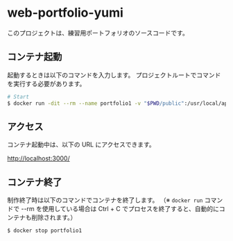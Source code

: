 # web-portfolio-yumi

このプロジェクトは、練習用ポートフォリオのソースコードです。

## コンテナ起動

起動するときは以下のコマンドを入力します。
プロジェクトルートでコマンドを実行する必要があります。

```sh
# Start
$ docker run -dit --rm --name portfolio1 -v "$PWD/public":/usr/local/apache2/htdocs/ -p 3000:80 httpd:2.4-alpine
```

## アクセス

コンテナ起動中は、以下の URL にアクセスできます。

<http://localhost:3000/>

## コンテナ終了

制作終了時は以下のコマンドでコンテナを終了します。
（※ `docker run` コマンドで --rm を使用している場合は Ctrl + C でプロセスを終了すると、自動的にコンテナも削除されます。）

```sh
$ docker stop portfolio1
```
